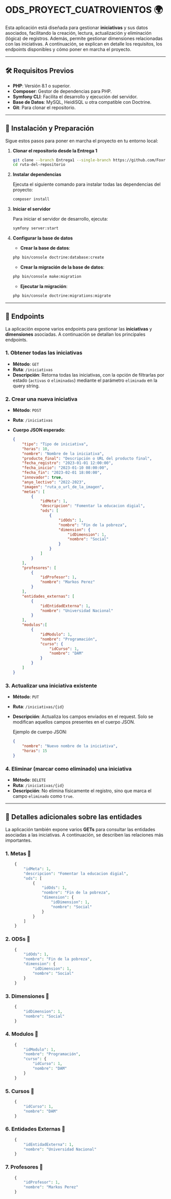 # ODS_PROYECT_CUATROVIENTOS 🌍

Esta aplicación está diseñada para gestionar **iniciativas** y sus datos asociados, facilitando la creación, lectura, actualización y eliminación (lógica) de registros. Además, permite gestionar dimensiones relacionadas con las iniciativas. A continuación, se explican en detalle los requisitos, los endpoints disponibles y cómo poner en marcha el proyecto.

---

## 🛠️ Requisitos Previos

- **PHP**: Versión 8.1 o superior.
- **Composer**: Gestor de dependencias para PHP.
- **Symfony CLI**: Facilita el desarrollo y ejecución del servidor.
- **Base de Datos**: MySQL, HeidiSQL u otra compatible con Doctrine.
- **Git**: Para clonar el repositorio.

---

## 🚀 Instalación y Preparación

Sigue estos pasos para poner en marcha el proyecto en tu entorno local:

1. **Clonar el repositorio desde la Entrega 1**

    ```bash
    git clone --branch Entrega1 --single-branch https://github.com/Foxriel13/ODS_PROYECT_CUATROVIENTOS_BACKEND.git
    cd ruta-del-repositorio
    ```

2. **Instalar dependencias**

    Ejecuta el siguiente comando para instalar todas las dependencias del proyecto:

    ```bash
    composer install
    ```

3. **Iniciar el servidor**

    Para iniciar el servidor de desarrollo, ejecuta:

    ```bash
    symfony server:start
    ```

4. **Configurar la base de datos**

    - **Crear la base de datos**:

    ```bash
    php bin/console doctrine:database:create
    ```

    - **Crear la migración de la base de datos**:

    ```bash
    php bin/console make:migration
    ```

    - **Ejecutar la migración**:

    ```bash
    php bin/console doctrine:migrations:migrate
    ```

---

## 📡 Endpoints

La aplicación expone varios endpoints para gestionar las **iniciativas** y **dimensiones** asociadas. A continuación se detallan los principales endpoints.

### **1. Obtener todas las iniciativas**

- **Método**: `GET`
- **Ruta**: `/iniciativas`
- **Descripción**: Retorna todas las iniciativas, con la opción de filtrarlas por estado (`activas` o `eliminadas`) mediante el parámetro `eliminado` en la query string.

### **2. Crear una nueva iniciativa**

- **Método**: `POST`
- **Ruta**: `/iniciativas`
- **Cuerpo JSON esperado**:

    ```json
    {
        "tipo": "Tipo de iniciativa",
        "horas": 10,
        "nombre": "Nombre de la iniciativa",
        "producto_final": "Descripción o URL del producto final",
        "fecha_registro": "2023-01-01 12:00:00",
        "fecha_inicio": "2023-01-10 08:00:00",
        "fecha_fin": "2023-02-01 18:00:00",
        "innovador": true,
        "anyo_lectivo": "2022-2023",
        "imagen": "ruta_o_url_de_la_imagen",
        "metas": [
            {
                "idMeta": 1,
                "descripcion": "Fomentar la educacion digial",
                "ods": [
                    {
                        "idOds": 1,
                        "nombre": "Fin de la pobreza",
                        "dimension": {
                            "idDimension": 1,
                            "nombre": "Social"
                        }
                    }
                ]
            }
        ],
        "profesores": [
            {
                "idProfesor": 1,
                "nombre": "Markos Perez"
            }
        ],
        "entidades_externas": [
            {
                "idEntidadExterna": 1,
                "nombre": "Universidad Nacional"
            }
        ],
        "modulos":[
            {
                "idModulo": 1,
                "nombre": "Programación",
                "curso": {
                    "idCurso": 1,
                    "nombre": "DAM"
                }
            }
        ]
    }
    ```

### **3. Actualizar una iniciativa existente**

- **Método**: `PUT`
- **Ruta**: `/iniciativas/{id}`
- **Descripción**: Actualiza los campos enviados en el request. Solo se modifican aquellos campos presentes en el cuerpo JSON.

    Ejemplo de cuerpo JSON:

    ```json
    {
        "nombre": "Nuevo nombre de la iniciativa",
        "horas": 15
    }
    ```

### **4. Eliminar (marcar como eliminado) una iniciativa**

- **Método**: `DELETE`
- **Ruta**: `/iniciativas/{id}`
- **Descripción**: No elimina físicamente el registro, sino que marca el campo `eliminado` como `true`.

---

## 🔧 Detalles adicionales sobre las entidades

La aplicación también expone varios **GETs** para consultar las entidades asociadas a las iniciativas. A continuación, se describen las relaciones más importantes.

### **1. Metas** 🎯

```php
    {
        "idMeta": 1,
        "descripcion": "Fomentar la educacion digial",
        "ods": [
            {
                "idOds": 1,
                "nombre": "Fin de la pobreza",
                "dimension": {
                    "idDimension": 1,
                    "nombre": "Social"
                }
            }
        ]
    }
```

### **2. ODSs** 🎯

```php
    {
        "idOds": 1,
        "nombre": "Fin de la pobreza",
        "dimension": {
            "idDimension": 1,
            "nombre": "Social"
        }
    }
```

### **3. Dimensiones** 🎯

```php
    {
        "idDimension": 1,
        "nombre": "Social"
    }
```

### **4. Modulos** 🎯

```php
    {
        "idModulo": 1,
        "nombre": "Programación",
        "curso": {
            "idCurso": 1,
            "nombre": "DAM"
        }
    }
```

### **5. Cursos** 🎯

```php
    {
        "idCurso": 1,
        "nombre": "DAM"
    }
```

### **6. Entidades Externas** 🎯

```php
    {
        "idEntidadExterna": 1,
        "nombre": "Universidad Nacional"
    }
```

### **7. Profesores** 🎯

```php
    {
        "idProfesor": 1,
        "nombre": "Markos Perez"
    }
```